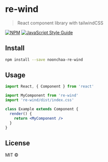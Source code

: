 # re-wind

> React component library with tailwindCSS

[![NPM](https://img.shields.io/npm/v/re-wind.svg)](https://www.npmjs.com/package/noonchaa-re-wind) [![JavaScript Style Guide](https://img.shields.io/badge/code_style-standard-brightgreen.svg)](https://standardjs.com)

## Install

```bash
npm install --save noonchaa-re-wind
```

## Usage

```jsx
import React, { Component } from 'react'

import MyComponent from 're-wind'
import 're-wind/dist/index.css'

class Example extends Component {
  render() {
    return <MyComponent />
  }
}
```

## License

MIT © [](https://github.com/)
